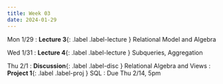 ```yaml
---
title: Week 03
date: 2024-01-29
---
```



Mon 1/29
: **Lecture 3**{: .label .label-lecture } Relational Model and Algebra

Wed 1/31
: **Lecture 4**{: .label .label-lecture } Subqueries, Aggregation

Thu 2/1
: **Discussion**{: .label .label-disc } Relational Algebra and Views
: **Project 1**{: .label .label-proj } SQL
  : Due Thu 2/14, 5pm
